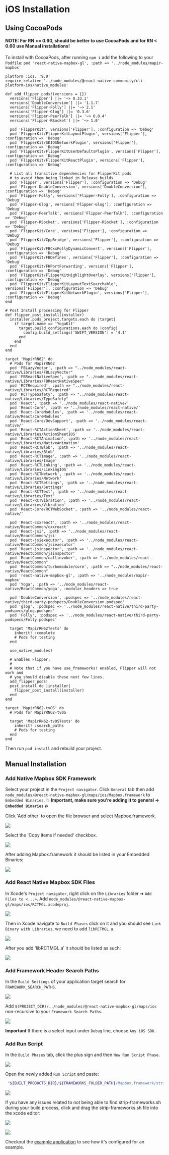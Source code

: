 # iOS Installation

## Using CocoaPods
#### NOTE: For RN >= 0.60, should be better to use CocoaPods and for RN < 0.60 use Manual installations!

To install with CocoaPods, after running `npm i` add the following to your `Podfile`:
`pod 'react-native-mapbox-gl', :path => '../node_modules/mapir-mapbox'`

```
platform :ios, '9.0'
require_relative '../node_modules/@react-native-community/cli-platform-ios/native_modules'

def add_flipper_pods!(versions = {})
  versions['Flipper'] ||= '~> 0.33.1'
  versions['DoubleConversion'] ||= '1.1.7'
  versions['Flipper-Folly'] ||= '~> 2.1'
  versions['Flipper-Glog'] ||= '0.3.6'
  versions['Flipper-PeerTalk'] ||= '~> 0.0.4'
  versions['Flipper-RSocket'] ||= '~> 1.0'

  pod 'FlipperKit', versions['Flipper'], :configuration => 'Debug'
  pod 'FlipperKit/FlipperKitLayoutPlugin', versions['Flipper'], :configuration => 'Debug'
  pod 'FlipperKit/SKIOSNetworkPlugin', versions['Flipper'], :configuration => 'Debug'
  pod 'FlipperKit/FlipperKitUserDefaultsPlugin', versions['Flipper'], :configuration => 'Debug'
  pod 'FlipperKit/FlipperKitReactPlugin', versions['Flipper'], :configuration => 'Debug'

  # List all transitive dependencies for FlipperKit pods
  # to avoid them being linked in Release builds
  pod 'Flipper', versions['Flipper'], :configuration => 'Debug'
  pod 'Flipper-DoubleConversion', versions['DoubleConversion'], :configuration => 'Debug'
  pod 'Flipper-Folly', versions['Flipper-Folly'], :configuration => 'Debug'
  pod 'Flipper-Glog', versions['Flipper-Glog'], :configuration => 'Debug'
  pod 'Flipper-PeerTalk', versions['Flipper-PeerTalk'], :configuration => 'Debug'
  pod 'Flipper-RSocket', versions['Flipper-RSocket'], :configuration => 'Debug'
  pod 'FlipperKit/Core', versions['Flipper'], :configuration => 'Debug'
  pod 'FlipperKit/CppBridge', versions['Flipper'], :configuration => 'Debug'
  pod 'FlipperKit/FBCxxFollyDynamicConvert', versions['Flipper'], :configuration => 'Debug'
  pod 'FlipperKit/FBDefines', versions['Flipper'], :configuration => 'Debug'
  pod 'FlipperKit/FKPortForwarding', versions['Flipper'], :configuration => 'Debug'
  pod 'FlipperKit/FlipperKitHighlightOverlay', versions['Flipper'], :configuration => 'Debug'
  pod 'FlipperKit/FlipperKitLayoutTextSearchable', versions['Flipper'], :configuration => 'Debug'
  pod 'FlipperKit/FlipperKitNetworkPlugin', versions['Flipper'], :configuration => 'Debug'
end

# Post Install processing for Flipper
def flipper_post_install(installer)
  installer.pods_project.targets.each do |target|
    if target.name == 'YogaKit'
      target.build_configurations.each do |config|
        config.build_settings['SWIFT_VERSION'] = '4.1'
      end
    end
  end
end

target 'MapirRN62' do
  # Pods for MapirRN62
  pod 'FBLazyVector', :path => "../node_modules/react-native/Libraries/FBLazyVector"
  pod 'FBReactNativeSpec', :path => "../node_modules/react-native/Libraries/FBReactNativeSpec"
  pod 'RCTRequired', :path => "../node_modules/react-native/Libraries/RCTRequired"
  pod 'RCTTypeSafety', :path => "../node_modules/react-native/Libraries/TypeSafety"
  pod 'React', :path => '../node_modules/react-native/'
  pod 'React-Core', :path => '../node_modules/react-native/'
  pod 'React-CoreModules', :path => '../node_modules/react-native/React/CoreModules'
  pod 'React-Core/DevSupport', :path => '../node_modules/react-native/'
  pod 'React-RCTActionSheet', :path => '../node_modules/react-native/Libraries/ActionSheetIOS'
  pod 'React-RCTAnimation', :path => '../node_modules/react-native/Libraries/NativeAnimation'
  pod 'React-RCTBlob', :path => '../node_modules/react-native/Libraries/Blob'
  pod 'React-RCTImage', :path => '../node_modules/react-native/Libraries/Image'
  pod 'React-RCTLinking', :path => '../node_modules/react-native/Libraries/LinkingIOS'
  pod 'React-RCTNetwork', :path => '../node_modules/react-native/Libraries/Network'
  pod 'React-RCTSettings', :path => '../node_modules/react-native/Libraries/Settings'
  pod 'React-RCTText', :path => '../node_modules/react-native/Libraries/Text'
  pod 'React-RCTVibration', :path => '../node_modules/react-native/Libraries/Vibration'
  pod 'React-Core/RCTWebSocket', :path => '../node_modules/react-native/'

  pod 'React-cxxreact', :path => '../node_modules/react-native/ReactCommon/cxxreact'
  pod 'React-jsi', :path => '../node_modules/react-native/ReactCommon/jsi'
  pod 'React-jsiexecutor', :path => '../node_modules/react-native/ReactCommon/jsiexecutor'
  pod 'React-jsinspector', :path => '../node_modules/react-native/ReactCommon/jsinspector'
  pod 'ReactCommon/callinvoker', :path => "../node_modules/react-native/ReactCommon"
  pod 'ReactCommon/turbomodule/core', :path => "../node_modules/react-native/ReactCommon"
  pod 'react-native-mapbox-gl', :path => '../node_modules/mapir-mapbox'
  pod 'Yoga', :path => '../node_modules/react-native/ReactCommon/yoga', :modular_headers => true

  pod 'DoubleConversion', :podspec => '../node_modules/react-native/third-party-podspecs/DoubleConversion.podspec'
  pod 'glog', :podspec => '../node_modules/react-native/third-party-podspecs/glog.podspec'
  pod 'Folly', :podspec => '../node_modules/react-native/third-party-podspecs/Folly.podspec'

  target 'MapirRN62Tests' do
    inherit! :complete
    # Pods for testing
  end

  use_native_modules!

  # Enables Flipper.
  #
  # Note that if you have use_frameworks! enabled, Flipper will not work and
  # you should disable these next few lines.
  add_flipper_pods!
  post_install do |installer|
    flipper_post_install(installer)
  end
end

target 'MapirRN62-tvOS' do
  # Pods for MapirRN62-tvOS

  target 'MapirRN62-tvOSTests' do
    inherit! :search_paths
    # Pods for testing
  end
end

```

Then run `pod install` and rebuild your project.

## Manual Installation

### Add Native Mapbox SDK Framework

Select your project in the `Project navigator`. Click `General` tab then add `node_modules/@react-native-mapbox-gl/maps/ios/Mapbox.framework` to `Embedded Binaries`. :collision: **Important, make sure you're adding it to general -> `Embedded Binaries` :collision:**

Click 'Add other' to open the file browser and select Mapbox.framework.

![](https://s3.systemlevel.com/docs-public/addother.png)

Select the 'Copy items if needed' checkbox.

![](https://s3.systemlevel.com/docs-public/copyitems.png)

After adding Mapbox.framework it should be listed in your Embedded Binaries:

![](https://s3.systemlevel.com/docs-public/embeddedbinaries.png)

<!-- ![](https://cldup.com/s4U3JfS_-l.png) -->

### Add React Native Mapbox SDK Files

In Xcode's `Project navigator`, right click on the `Libraries` folder ➜ `Add Files to <...>`. Add `node_modules/@react-native-mapbox-gl/maps/ios/RCTMGL.xcodeproj`.

![](https://s3.systemlevel.com/docs-public/addfilesto.png)

Then in Xcode navigate to `Build Phases` click on it and you should see `Link Binary with Libraries`, we need to add `libRCTMGL.a`.

![](https://s3.systemlevel.com/docs-public/buildphases.png)

After you add 'libRCTMGL.a' it should be listed as such:

![](https://s3.systemlevel.com/docs-public/buildphasesadd.png)

### Add Framework Header Search Paths

In the `Build Settings` of your application target search for `FRAMEWORK_SEARCH_PATHS`.

![](https://s3.systemlevel.com/docs-public/frameworksearch.png)

Add `$(PROJECT_DIR)/../node_modules/@react-native-mapbox-gl/maps/ios` non-recursive to your `Framework Search Paths`.

![](https://s3.systemlevel.com/docs-public/frameworksearchadd.png)

**Important** If there is a select input under `Debug` line, choose `Any iOS SDK`.

### Add Run Script

In the `Build Phases` tab, click the plus sign and then `New Run Script Phase`.

![](https://cldup.com/jgt8p_dHjD.png)

Open the newly added `Run Script` and paste:

```bash
 "${BUILT_PRODUCTS_DIR}/${FRAMEWORKS_FOLDER_PATH}/Mapbox.framework/strip-frameworks.sh"
```

![](https://s3.systemlevel.com/docs-public/runscript.png)

If you have any issues related to not being able to find strip-frameworks.sh during your build process, click and drag the strip-frameworks.sh file into the xcode editor:

![](https://s3.systemlevel.com/docs-public/strip-frameworks.png)

![](https://s3.systemlevel.com/docs-public/drag.png)



Checkout the [example application](/example/README.md) to see how it's configured for an example.

